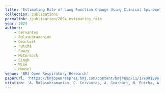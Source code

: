 ```yaml
---
title: 'Estimating Rate of Lung Function Change Using Clinical Spirometry Data'
collection: publications
permalink: /publication/2024_estimating_rate
year: 2024
authors:
    - Cervantes
    - Balasubramanian
    - Gearhart
    - Putcha
    - Fawzy
    - McCormack
    - Singh
    - Wise
    - Hansel
venue: 'BMJ Open Respiratory Research'
paperurl: 'https://bmjopenrespres.bmj.com/content/bmjresp/11/1/e001896.full.pdf'
citation: 'A. Balasubramanian, C. Cervantes, A. Gearhart, N. Putcha, A. Fawzy, M. McCormack, A. Singh, R. Wise, & N. Hansel. 2024. Estimating Rate of Lung Function Change Using Clinical Spirometry Data. BMJ Open Respiratory Research.'
---
```


